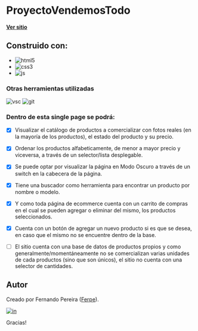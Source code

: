 # ProyectoVendemosTodo

[**Ver sitio**][as]

## Construido con:

- ![html5]
- ![css3]
- ![js]

### Otras herramientas utilizadas

![vsc] ![git]

### Dentro de esta single page se podrá:

- [x] Visualizar el catálogo de productos a comercializar con fotos reales (en la mayoría de los productos), el estado del producto y su precio.
- [x] Ordenar los productos alfabeticamente, de menor a mayor precio y viceversa, a través de un selector/lista desplegable.
- [x] Se puede optar por visualizar la página en Modo Oscuro a través de un switch en la cabecera de la página.
- [x] Tiene una buscador como herramienta para encontrar un producto por nombre o modelo.
- [x] Y como toda página de ecommerce cuenta con un carrito de compras en el cual se pueden agregar o eliminar del mismo, los productos seleccionados.
- [x] Cuenta con un botón de agregar un nuevo producto si es que se desea, en caso que el mismo no se encuentre dentro de la base.

- [ ] El sitio cuenta con una base de datos de productos propios y como generalmente/momentáneamente no se comercializan varias unidades de cada productos (sino que son únicos), el sitio no cuenta con una selector de cantidades. 


## Autor

Creado por Fernando Pereira ([Ferpe](https://github.com/ferpe22)).

[![in]][in-link]

Gracias!


[es]: https://img.shields.io/badge/README-Español-red
[css3]: https://img.shields.io/badge/CSS3-1572B6?style=for-the-badge&logo=css3&logoColor=white
[html5]: https://img.shields.io/badge/HTML5-E34F26?style=for-the-badge&logo=html5&logoColor=white
[js]: https://img.shields.io/badge/JavaScript-323330?style=for-the-badge&logo=javascript&logoColor=F7DF1E
[vsc]: https://img.shields.io/badge/VSCode-0078D4?style=flat-square&logo=visual%20studio%20code&logoColor=white
[git]: https://img.shields.io/badge/GIT-E44C30?style=flat-square&logo=git&logoColor=white
[in]: https://img.shields.io/badge/LinkedIn-0077B5?style=flat-square&logo=linkedin&logoColor=white

[as]: https://ferpe22.github.io/ProyectoVendemosTodo-Pereira/
[imgl]: https://imagesloaded.desandro.com
[in-link]: https://www.linkedin.com/in/fernando-pereira-arias/
